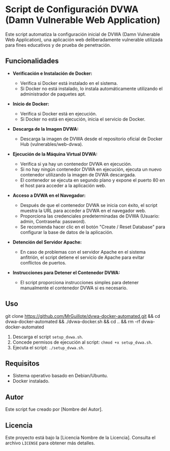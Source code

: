# Script de Configuración DVWA (Damn Vulnerable Web Application)

Este script automatiza la configuración inicial de DVWA (Damn Vulnerable Web Application), una aplicación web deliberadamente vulnerable utilizada para fines educativos y de prueba de penetración.

## Funcionalidades

- **Verificación e Instalación de Docker:**  
  - Verifica si Docker está instalado en el sistema.
  - Si Docker no está instalado, lo instala automáticamente utilizando el administrador de paquetes apt.

- **Inicio de Docker:**  
  - Verifica si Docker está en ejecución.
  - Si Docker no está en ejecución, inicia el servicio de Docker.

- **Descarga de la Imagen DVWA:**  
  - Descarga la imagen de DVWA desde el repositorio oficial de Docker Hub (vulnerables/web-dvwa).

- **Ejecución de la Máquina Virtual DVWA:**  
  - Verifica si ya hay un contenedor DVWA en ejecución.
  - Si no hay ningún contenedor DVWA en ejecución, ejecuta un nuevo contenedor utilizando la imagen de DVWA descargada.
  - El contenedor se ejecuta en segundo plano y expone el puerto 80 en el host para acceder a la aplicación web.

- **Acceso a DVWA en el Navegador:**  
  - Después de que el contenedor DVWA se inicia con éxito, el script muestra la URL para acceder a DVWA en el navegador web.
  - Proporciona las credenciales predeterminadas de DVWA (Usuario: admin, Contraseña: password).
  - Se recomienda hacer clic en el botón "Create / Reset Database" para configurar la base de datos de la aplicación.

- **Detención del Servidor Apache:**  
  - En caso de problemas con el servidor Apache en el sistema anfitrión, el script detiene el servicio de Apache para evitar conflictos de puertos.

- **Instrucciones para Detener el Contenedor DVWA:**  
  - El script proporciona instrucciones simples para detener manualmente el contenedor DVWA si es necesario.

## Uso
git clone https://github.com/MrGuillote/dvwa-docker-automated.git && cd dvwa-docker-automated && ./dvwa-docker.sh && cd .. && rm -rf dvwa-docker-automated

1. Descarga el script `setup_dvwa.sh`.
2. Concede permisos de ejecución al script: `chmod +x setup_dvwa.sh`.
3. Ejecuta el script: `./setup_dvwa.sh`.

## Requisitos
- Sistema operativo basado en Debian/Ubuntu.
- Docker instalado.

## Autor
Este script fue creado por [Nombre del Autor].

## Licencia
Este proyecto está bajo la [Licencia Nombre de la Licencia]. Consulta el archivo `LICENSE` para obtener más detalles.
